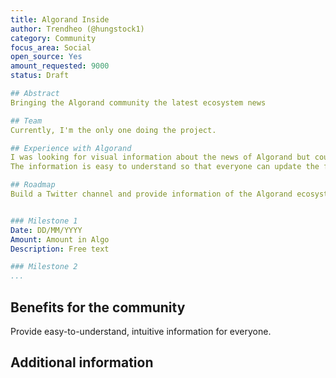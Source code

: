 ```yaml
---
title: Algorand Inside
author: Trendheo (@hungstock1)
category: Community
focus_area: Social
open_source: Yes
amount_requested: 9000
status: Draft

## Abstract
Bringing the Algorand community the latest ecosystem news

## Team
Currently, I'm the only one doing the project.

## Experience with Algorand
I was looking for visual information about the news of Algorand but couldn't find it. 
The information is easy to understand so that everyone can update the fastest information about Algorand.

## Roadmap
Build a Twitter channel and provide information of the Algorand ecosystem to everyone.


### Milestone 1
Date: DD/MM/YYYY
Amount: Amount in Algo
Description: Free text

### Milestone 2 
...
```



## Benefits for the community
Provide easy-to-understand, intuitive information for everyone.

## Additional information
